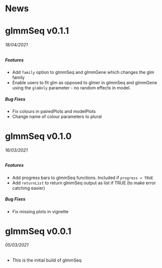 News
=====

# glmmSeq v0.1.1
###### 18/04/2021

##### Features
* Add `family` option to glmmSeq and glmmGene which changes the glm family
* Enable users to fit glm as opposed to glmer in glmmSeq and glmmGene using the `glmOnly` parameter - no random effects in model.  

##### Bug Fixes
* Fix colours in pairedPlots and modelPlots
* Change name of colour parameters to plural


# glmmSeq v0.1.0
###### 16/03/2021

##### Features
* Add progress bars to glmmSeq functions. Included if `progress = TRUE`
* Add `returnList` to return glmmSeq output as list if TRUE (to make error catching easier)

##### Bug Fixes
* Fix missing plots in vignette

# glmmSeq v0.0.1
###### 05/03/2021

* This is the initial build of glmmSeq
